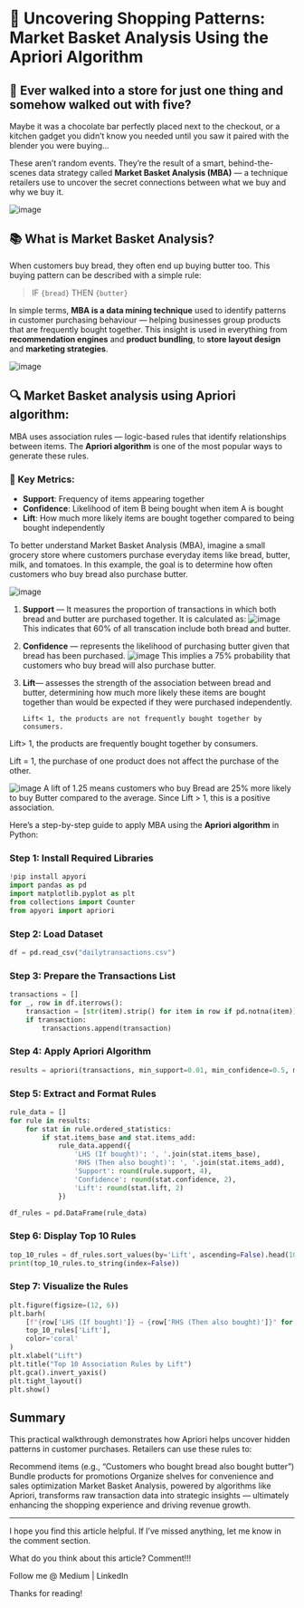 # 🛒 Uncovering Shopping Patterns: Market Basket Analysis Using the Apriori Algorithm


## 🧠 Ever walked into a store for just one thing and somehow walked out with five?

Maybe it was a chocolate bar perfectly placed next to the checkout, or a kitchen gadget you didn’t know you needed until you saw it paired with the blender you were buying...

These aren’t random events. They’re the result of a smart, behind-the-scenes data strategy called **Market Basket Analysis (MBA)** — a technique retailers use to uncover the secret connections between what we buy and why we buy it.


![image](https://github.com/user-attachments/assets/22ebe8b9-7c8d-48c4-a598-5326057a3edd)


## 📚 What is Market Basket Analysis?

When customers buy bread, they often end up buying butter too. This buying pattern can be described with a simple rule:

> IF `{bread}` THEN `{butter}`

In simple terms, **MBA is a data mining technique** used to identify patterns in customer purchasing behaviour — helping businesses group products that are frequently bought together. This insight is used in everything from **recommendation engines** and **product bundling**, to **store layout design** and **marketing strategies**.


![image](https://github.com/user-attachments/assets/e771f5ad-de28-4845-8433-3273c266ea52)



## 🔍 Market Basket analysis using Apriori algorithm:

MBA uses association rules — logic-based rules that identify relationships between items. The **Apriori algorithm** is one of the most popular ways to generate these rules.

### 🧮 Key Metrics:

- **Support**: Frequency of items appearing together  
- **Confidence**: Likelihood of item B being bought when item A is bought  
- **Lift**: How much more likely items are bought together compared to being bought independently

To better understand Market Basket Analysis (MBA), imagine a small grocery store where customers purchase everyday items like bread, butter, milk, and tomatoes. In this example, the goal is to determine how often customers who buy bread also purchase butter.


![image](https://github.com/user-attachments/assets/1fba1008-c4c3-40db-9a5c-efeb567ffd53)


1. **Support** — It measures the proportion of transactions in which both bread and butter are purchased together. It is calculated as:
![image](https://github.com/user-attachments/assets/d43c2b51-5c50-449d-b032-9faf8e976e24)
This indicates that 60% of all transcation include both bread and butter.

2. **Confidence** — represents the likelihood of purchasing butter given that bread has been purchased.
![image](https://github.com/user-attachments/assets/7e6a871e-2e58-4029-9aea-3fa78db24f34)
This implies a 75% probability that customers who buy bread will also purchase butter.

3. **Lift**— assesses the strength of the association between bread and butter, determining how much more likely these items are bought together than would be expected if they were purchased independently.

       Lift< 1, the products are not frequently bought together by consumers.

Lift> 1, the products are frequently bought together by consumers.

Lift = 1, the purchase of one product does not affect the purchase of the other.


![image](https://github.com/user-attachments/assets/96e90717-817a-4a0b-bad8-1efd8ce07ced)
A lift of 1.25 means customers who buy Bread are 25% more likely to buy Butter compared to the average. Since Lift > 1, this is a positive association.



Here’s a step-by-step guide to apply MBA using the **Apriori algorithm** in Python:


### Step 1: Install Required Libraries

```python
!pip install apyori
import pandas as pd
import matplotlib.pyplot as plt
from collections import Counter
from apyori import apriori
```


### Step 2: Load Dataset
```python
df = pd.read_csv("dailytransactions.csv")
```


### Step 3: Prepare the Transactions List

```python
transactions = []
for _, row in df.iterrows():
    transaction = [str(item).strip() for item in row if pd.notna(item)]
    if transaction:
        transactions.append(transaction)
```


### Step 4: Apply Apriori Algorithm

```python
results = apriori(transactions, min_support=0.01, min_confidence=0.5, min_lift=1.2))
```


### Step 5: Extract and Format Rules

```python
rule_data = []
for rule in results:
    for stat in rule.ordered_statistics:
        if stat.items_base and stat.items_add:
            rule_data.append({
                'LHS (If bought)': ', '.join(stat.items_base),
                'RHS (Then also bought)': ', '.join(stat.items_add),
                'Support': round(rule.support, 4),
                'Confidence': round(stat.confidence, 2),
                'Lift': round(stat.lift, 2)
            })

df_rules = pd.DataFrame(rule_data)
```


### Step 6: Display Top 10 Rules

```python
top_10_rules = df_rules.sort_values(by='Lift', ascending=False).head(10)
print(top_10_rules.to_string(index=False))
```


### Step 7: Visualize the Rules

```python
plt.figure(figsize=(12, 6))
plt.barh(
    [f"{row['LHS (If bought)']} → {row['RHS (Then also bought)']}" for _, row in top_10_rules.iterrows()],
    top_10_rules['Lift'],
    color='coral'
)
plt.xlabel("Lift")
plt.title("Top 10 Association Rules by Lift")
plt.gca().invert_yaxis()
plt.tight_layout()
plt.show()
```



## Summary

This practical walkthrough demonstrates how Apriori helps uncover hidden patterns in customer purchases. Retailers can use these rules to:

Recommend items (e.g., “Customers who bought bread also bought butter”)
Bundle products for promotions
Organize shelves for convenience and sales optimization
Market Basket Analysis, powered by algorithms like Apriori, transforms raw transaction data into strategic insights — ultimately enhancing the shopping experience and driving revenue growth.

***

I hope you find this article helpful. If I’ve missed anything, let me know in the comment section.

What do you think about this article? Comment!!!

Follow me @ Medium | LinkedIn

Thanks for reading!
























